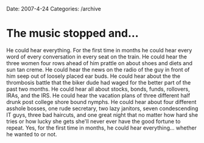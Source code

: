 Date: 2007-4-24
Categories: /archive

# The music stopped and…

He could hear everything.  For the first time in months he could hear every word of every conversation in every seat on the train.  He could hear the three women four rows ahead of him prattle on about shoes and diets and sun tan creme.  He could hear the news on the radio of the guy in front of him seep out of loosely placed ear buds.  He could hear about the the thrombosis battle that the biker dude had waged for the better part of the past two months.  He could hear all about stocks, bonds, funds, rollovers, IRAs, and the IRS.  He could hear the vacation plans of three different half drunk post college shore bound nymphs.  He could hear about four different asshole bosses, one rude secretary, two lazy janitors, seven condescending IT guys, three bad haircuts, and one great night that no matter how hard she tries or how lucky she gets she'll never ever have the good fortune to repeat.  Yes, for the first time in months, he could hear everything... whether he wanted to or not.
